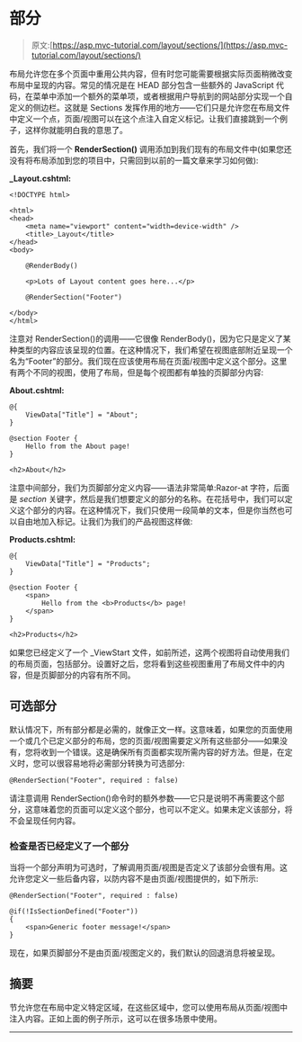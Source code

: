 # 部分

> 原文:[https://asp.mvc-tutorial.com/layout/sections/](https://asp.mvc-tutorial.com/layout/sections/)

布局允许您在多个页面中重用公共内容，但有时您可能需要根据实际页面稍微改变布局中呈现的内容。常见的情况是在 HEAD 部分包含一些额外的 JavaScript 代码，在菜单中添加一个额外的菜单项，或者根据用户导航到的网站部分实现一个自定义的侧边栏。这就是 Sections 发挥作用的地方——它们只是允许您在布局文件中定义一个点，页面/视图可以在这个点注入自定义标记。让我们直接跳到一个例子，这样你就能明白我的意思了。

首先，我们将一个 **RenderSection()** 调用添加到我们现有的布局文件中(如果您还没有将布局添加到您的项目中，只需回到以前的一篇文章来学习如何做):

**_Layout.cshtml:**

```
<!DOCTYPE html>

<html>
<head>
    <meta name="viewport" content="width=device-width" />
    <title>_Layout</title>
</head>
<body>

    @RenderBody()

    <p>Lots of Layout content goes here...</p>

    @RenderSection("Footer")

</body>
</html>
```

注意对 RenderSection()的调用——它很像 RenderBody()，因为它只是定义了某种类型的内容应该呈现的位置。在这种情况下，我们希望在视图底部附近呈现一个名为“Footer”的部分。我们现在应该使用布局在页面/视图中定义这个部分。这里有两个不同的视图，使用了布局，但是每个视图都有单独的页脚部分内容:

**About.cshtml:**

<input type="hidden" name="IL_IN_ARTICLE">

```
@{
    ViewData["Title"] = "About";
}

@section Footer {
    Hello from the About page!
}

<h2>About</h2>
```

注意中间部分，我们为页脚部分定义内容——语法非常简单:Razor-at 字符，后面是 *section* 关键字，然后是我们想要定义的部分的名称。在花括号中，我们可以定义这个部分的内容。在这种情况下，我们只使用一段简单的文本，但是你当然也可以自由地加入标记。让我们为我们的产品视图这样做:

**Products.cshtml:**

```
@{
    ViewData["Title"] = "Products";
}

@section Footer {
    <span>
        Hello from the <b>Products</b> page!
    </span>
}

<h2>Products</h2>
```

如果您已经定义了一个 _ViewStart 文件，如前所述，这两个视图将自动使用我们的布局页面，包括部分。设置好之后，您将看到这些视图重用了布局文件中的内容，但是页脚部分的内容有所不同。

## 可选部分

默认情况下，所有部分都是必需的，就像正文一样。这意味着，如果您的页面使用一个或几个已定义部分的布局，您的页面/视图需要定义所有这些部分——如果没有，您将收到一个错误。这是确保所有页面都实现所需内容的好方法。但是，在定义时，您可以很容易地将必需部分转换为可选部分:

```
@RenderSection("Footer", required : false)
```

请注意调用 RenderSection()命令时的额外参数——它只是说明不再需要这个部分，这意味着您的页面可以定义这个部分，也可以不定义。如果未定义该部分，将不会呈现任何内容。

### 检查是否已经定义了一个部分

当将一个部分声明为可选时，了解调用页面/视图是否定义了该部分会很有用。这允许您定义一些后备内容，以防内容不是由页面/视图提供的，如下所示:

```
@RenderSection("Footer", required : false)

@if(!IsSectionDefined("Footer"))
{
    <span>Generic footer message!</span>
}
```

现在，如果页脚部分不是由页面/视图定义的，我们默认的回退消息将被呈现。

## 摘要

节允许您在布局中定义特定区域，在这些区域中，您可以使用布局从页面/视图中注入内容。正如上面的例子所示，这可以在很多场景中使用。

* * *